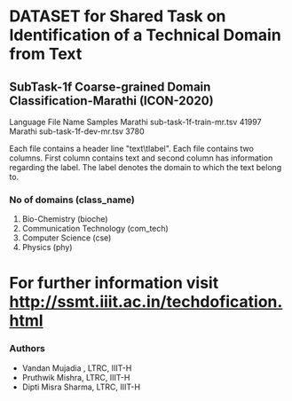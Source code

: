 # DATASET for Shared Task on Identification of a Technical Domain from Text
## SubTask-1f Coarse-grained Domain Classification-Marathi (ICON-2020)


Language  File Name 			    Samples
Marathi	  sub-task-1f-train-mr.tsv	41997
Marathi	  sub-task-1f-dev-mr.tsv	3780

Each file contains a header line "text\tlabel". Each file contains two columns. First column contains text and second column has information regarding the label. The label denotes the domain to which the text belong to.


### No of domains (class_name)

1. Bio-Chemistry (bioche)
2. Communication Technology (com_tech)
3. Computer Science (cse)
4. Physics (phy)


# For further information visit http://ssmt.iiit.ac.in/techdofication.html


### Authors

- Vandan Mujadia , LTRC, IIIT-H
- Pruthwik Mishra, LTRC, IIIT-H
- Dipti Misra Sharma, LTRC, IIIT-H
